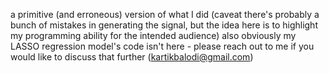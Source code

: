 a primitive (and erroneous) version of what I did (caveat there's probably a bunch of mistakes in generating the signal, but the idea here is to highlight my programming ability for the intended audience)
also obviously my LASSO regression model's code isn't here - please reach out to me if you would like to discuss that further (kartikbalodi@gmail.com)

